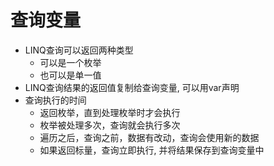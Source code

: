 # 查询变量

- LINQ查询可以返回两种类型
  - 可以是一个枚举
  - 也可以是单一值
- LINQ查询结果的返回值复制给查询变量, 可以用var声明
- 查询执行的时间
  - 返回枚举，直到处理枚举时才会执行
  - 枚举被处理多次，查询就会执行多次
  - 遍历之后，查询之前，数据有改动，查询会使用新的数据 
  - 如果返回标量，查询立即执行, 并将结果保存到查询变量中